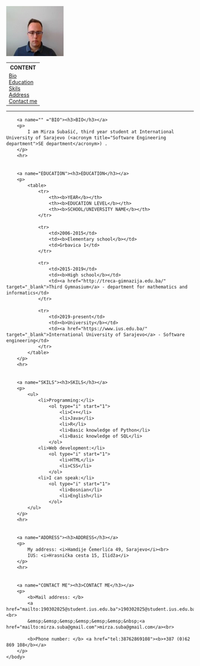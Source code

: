 <!DOCTYPE html>
<html lang=“en”>
	<head>
		<meta charset=“UTF-8”>
		<title>Mirza Subasic resume</title>
	</head>
	<body>
		<img src="MyPhoto2.jpg" alt="My picture">
		<table>
			<tr>
				<th><b>CONTENT</b></th>
			</tr>
			<tr>
				<td>
					<a href="#BIO">Bio</a><br>
					<a href="#EDUCATION">Education</a><br>
					<a href="#SKILS">Skils</a><br>
					<a href="#ADDRESS">Address</a><br>
					<a href="#CONTACT ME">Contact me</a><br>
				</td>
			</tr>
		</table>
		<hr>


		<a name="" ="BIO"><h3>BIO</h3></a>
		<p>	
			I am Mirza Subašić, third year student at International University of Sarajevo (<acronym title="Software Engineering department">SE department</acronym>) .
		</p>
		<hr>


		<a name="EDUCATION"><h3>EDUCATION</h3></a>
		<p>
			<table>
				<tr>
					<th><b>YEAR</b></th>
					<th><b>EDUCATION LEVEL</b></th>
					<th><b>SCHOOL/UNIVERSITY NAME</b></th>
				</tr>

				<tr>
					<td>2006-2015</td> 
					<td><b>Elementary school</b></td> 
					<td>Grbavica 1</td> 
				</tr>

				<tr>
					<td>2015-2019</td> 
					<td><b>High school</b></td> 
					<td><a href="http://treca-gimnazija.edu.ba/" target="_blank">Third Gymnasium</a> - department for mathematics and informatics</td> 
				</tr>

				<tr>
					<td>2019-present</td> 
					<td><b>University</b></td>  
					<td><a href="https://www.ius.edu.ba/" target="_blank">International University of Sarajevo</a> - Software engineering</td>
				</tr>
			</table>
		</p>
		<hr>


		<a name="SKILS"><h3>SKILS</h3></a>
		<p>
			<ul>
				<li>Programming:</li>
					<ol type="i" start="1">
						<li>C++</li>
						<li>Java</li>
						<li>R</li>
						<li>Basic knowledge of Python</li>
						<li>Basic knowledge of SQL</li>
					</ol>
				<li>Web development:</li>
					<ol type="i" start="1">
						<li>HTML</li>
						<li>CSS</li>
					</ol>
				<li>I can speak:</li>
					<ol type="i" start="1">
						<li>Bosnian</li>
						<li>English</li>
					</ol>
			</ul>
		</p>
		<hr>


		<a name="ADDRESS"><h3>ADDRESS</h3></a>
		<p>
			My address: <i>Hamdije Čemerlića 49, Sarajevo</i><br>
			IUS: <i>Hrasnička cesta 15, Ilidža</i>
		</p>
		<hr>


		<a name="CONTACT ME"><h3>CONTACT ME</h3></a>
		<p>
			<b>Mail address: </b>  
			<a href="mailto:190302025@student.ius.edu.ba">190302025@student.ius.edu.ba</a><br>
			&emsp;&emsp;&emsp;&emsp;&emsp;&emsp;&nbsp;<a href="mailto:mirza.suba@gmail.com">mirza.suba@gmail.com</a><br>

			<b>Phone number: </b> <a href="tel:38762869108"><b>+387 (0)62 869 108</b></a>
		</p>
	</body>
</html>
